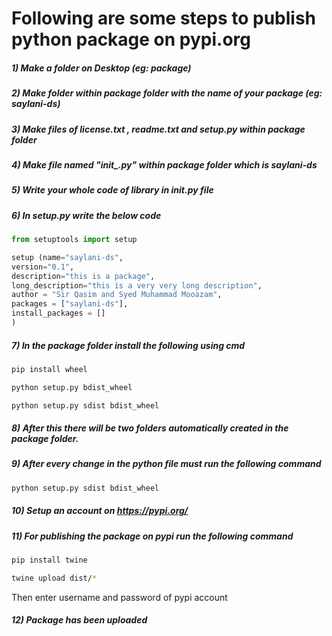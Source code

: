 # Following are some steps to publish python package on pypi.org 

##### 1) Make a folder on Desktop (eg: package)
##### 2) Make folder within package folder with the name of your package (eg: saylani-ds)
##### 3) Make files of license.txt , readme.txt and setup.py within package folder
##### 4) Make file named "_init__.py" within package folder which is saylani-ds
##### 5) Write your whole code of library in __init__.py file
##### 6) In setup.py write the below code
```python
from setuptools import setup

setup (name="saylani-ds",
version="0.1",
description="this is a package",
long_description="this is a very very long description",
author = "Sir Qasim and Syed Muhammad Mooazam",
packages = ["saylani-ds"],
install_packages = []
)
```

##### 7) In the package folder install the following using cmd
```bash
pip install wheel
```

```bash
python setup.py bdist_wheel
```
```bash
python setup.py sdist bdist_wheel
```

##### 8) After this there will be two folders automatically created in the package folder.
##### 9) After every change in the python file must run the following command
```bash
python setup.py sdist bdist_wheel
```
##### 10) Setup an account on https://pypi.org/
##### 11) For publishing the package on pypi run the following command
```bash
pip install twine
```
```bash
twine upload dist/*
```
Then enter username and password of pypi account
##### 12) Package has been uploaded
